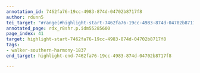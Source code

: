 ```yaml
---
annotation_id: 7462fa76-19cc-4983-874d-04702b8717f8
author: rdunn5
tei_target: "#range(#highlight-start-7462fa76-19cc-4983-874d-04702b8717f8, #highlight-end-7462fa76-19cc-4983-874d-04702b8717f8)"
annotated_page: rdx_r8shr.p.idm55285600
page_index: 41
target: highlight-start-7462fa76-19cc-4983-874d-04702b8717f8
tags:
- walker-southern-harmony-1837
end_target: highlight-end-7462fa76-19cc-4983-874d-04702b8717f8

---
```

